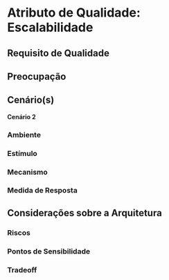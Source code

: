 # Atributo de Qualidade: Escalabilidade

## Requisito de Qualidade


## Preocupação


## Cenário(s)
**Cenário 2**

### Ambiente


### Estímulo


### Mecanismo


### Medida de Resposta


## Considerações sobre a Arquitetura

### Riscos


### Pontos de Sensibilidade


### Tradeoff

